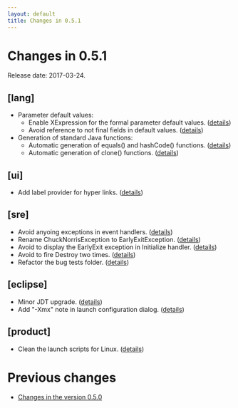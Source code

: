 ```yaml
---
layout: default
title: Changes in 0.5.1
---
```


# Changes in 0.5.1

Release date: 2017-03-24.

## [lang]
* Parameter default values:
  * Enable XExpression for the formal parameter default values. ([details](http://github.com/sarl/sarl/commit/06941dda8597659e87788a75ea52b2fcda466ea0))
  * Avoid reference to not final fields in default values. ([details](http://github.com/sarl/sarl/commit/2a2fbe99722037493a4924b0a902a6f44adeb6cf))
* Generation of standard Java functions:
  * Automatic generation of equals() and hashCode() functions. ([details](http://github.com/sarl/sarl/commit/d2f6dd69140627280df23adb88311b8c8b8d0133))
  * Automatic generation of clone() functions. ([details](http://github.com/sarl/sarl/commit/d925481ee594b412783cb51f14fe5067d9b92664))

## [ui]
* Add label provider for hyper links. ([details](http://github.com/sarl/sarl/commit/2edf18e76ca1cf8eb94235f7e5e7df886d7e825b))

## [sre]
* Avoid anyoing exceptions in event handlers. ([details](http://github.com/sarl/sarl/commit/9ec8d921ee8784f090aa61b7f7869565ad958cf3))
* Rename ChuckNorrisException to EarlyExitException. ([details](http://github.com/sarl/sarl/commit/356bec9a5c8112fbf178cecab0c4c7c403346a5b))
* Avoid to display the EarlyExit exception in Initialize handler. ([details](http://github.com/sarl/sarl/commit/9b8438e32199251b3cfcf7bdcdf6b634b7665c1c))
* Avoid to fire Destroy two times. ([details](http://github.com/sarl/sarl/commit/510c7978e4d4a493e3bd214f3e001da53a958fa1))
* Refactor the bug tests folder. ([details](http://github.com/sarl/sarl/commit/6ae4dd5a6b88483f171ae7162c5213de93d83451))

## [eclipse]
* Minor JDT upgrade. ([details](http://github.com/sarl/sarl/commit/ee6bbaf82c2fab2c869715f9ea693c41bbeecc2f))
* Add "-Xmx" note in launch configuration dialog. ([details](http://github.com/sarl/sarl/commit/b1e1ec839ed0c9da006b18e03287eeca261b14c0))

## [product]
* Clean the launch scripts for Linux. ([details](http://github.com/sarl/sarl/commit/42e0c5e4c9344ad0620cad17c2a8dd12ddf29f05))

# Previous changes

* [Changes in the version 0.5.0](./changes_0.5.0.html)

